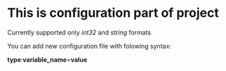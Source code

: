 # This is configuration part of project

Currently supported only *int32* and *string* formats

You can add new configuration file with folowing syntax:

**type**:**variable_name**=**value**
